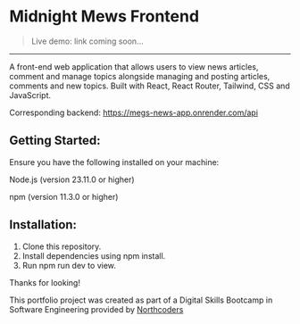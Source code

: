 # Midnight Mews Frontend

> Live demo: link coming soon...
<hr>
A front-end web application that allows users to view news articles, comment and manage topics alongside managing and posting articles, comments and new topics. Built with React, React Router, Tailwind, CSS and JavaScript.

Corresponding backend:  https://megs-news-app.onrender.com/api

## Getting Started:

Ensure you have the following installed on your machine:

Node.js (version 23.11.0 or higher)

npm (version 11.3.0 or higher)

## Installation:

1. Clone this repository.
2. Install dependencies using npm install.
3. Run npm run dev to view.

Thanks for looking! 

This portfolio project was created as part of a Digital Skills Bootcamp in Software Engineering provided by [Northcoders](https://northcoders.com/)

